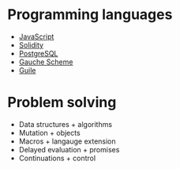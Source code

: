 # Programming languages

- [JavaScript](https://developer.mozilla.org/en-US/docs/Web/JavaScript)
- [Solidity](https://soliditylang.org/)
- [PostgreSQL](https://www.postgresql.org/)
- [Gauche Scheme](https://github.com/shirok/Gauche)
- [Guile](https://www.gnu.org/software/guile/)

# Problem solving

- Data structures + algorithms
- Mutation + objects
- Macros + langauge extension
- Delayed evaluation + promises
- Continuations + control
